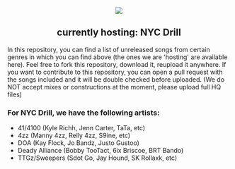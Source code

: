 <p align="center"><img src="https://raw.githubusercontent.com/xlzxq/unreleased/refs/heads/main/banner.gif"></p>
<h2 align="center">currently hosting: NYC Drill</h2>
<p>In this repository, you can find a list of unreleased songs from certain genres in which you can find above (the ones we are 'hosting' are available here). Feel free to fork this repository, download it, reupload it anywhere. If you want to contribute to this repository, you can open a pull request with the songs included and it will be double checked before uploaded. (We do NOT accept mixes or constructions at the moment, please upload full HQ files)</p>
<h3>For NYC Drill, we have the following artists:</h3>
<ul>
  <li>41/4100 (Kyle Richh, Jenn Carter, TaTa, etc)</li>
  <li>4zz (Manny 4zz, Relly 4zz, S9ine, etc)</li>
  <li>DOA (Kay Flock, Jo Bandz, Justo Gustoo)</li>
  <li>Deady Alliance (Bobby TooTact, 6ix Briscoe, BRT Bando)</li>
  <li>TTGz/Sweepers (Sdot Go, Jay Hound, SK Rollaxk, etc)</li>
</ul>
